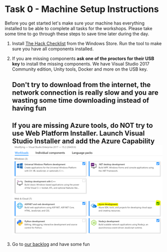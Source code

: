 # Task 0 - Machine Setup Instructions

Before you get started let's make sure your machine has everything installed to be able to complete all tasks for the workshops. Please take some time to go through these steps to save time later during the day.

1. Install [The Hack Checklist](http://aka.ms/hackcheck/) from the Windows Store.  Run the tool to make sure you have all components installed.

2. If you are missing components **ask one of the proctors for their USB key** to install the missing components. We have Visual Studio 2017 Community edition, Unity tools, Docker and more on the USB key. 

    ## Don't try to download from the internet, the network connection is really slow and you are wasting some time downloading instead of having fun

    ## If you are missing Azure tools, do **NOT** try to use Web Platform Installer. Launch Visual Studio Installer and add the Azure Capability ![Adding Azure Capability](./images/add-azure.png)

3. Go to [our backlog](http://aka.ms/bthack) and have some fun


